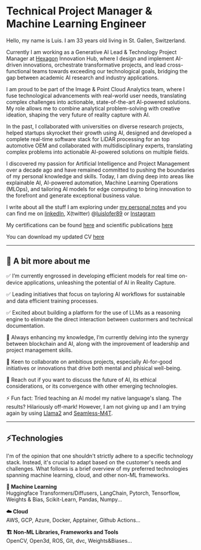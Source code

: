 # Technical Project Manager & Machine Learning Engineer

Hello, my name is Luis. I am 33 years old living in St. Gallen, Switzerland.

Currently I am working as a Generative AI Lead & Technology Project Manager at [Hexagon](https://hexagon.com/) Innovation Hub, where I design and implement AI-driven innovations, orchestrate transformative projects, and lead cross-functional teams towards exceeding our technological goals, bridging the gap between academic AI research and industry applications.

I am proud to be part of the Image & Point Cloud Analytics team, where I fuse technological advancements with real-world user needs, translating complex challenges into actionable, state-of-the-art AI-powered solutions. My role allows me to combine analytical problem-solving with creative ideation, shaping the very future of reality capture with AI.

In the past, I collaborated with universities on diverse research projects, helped startups skyrocket their growth using AI, designed and developed a complete real-time software stack for LiDAR processing for an top automotive OEM and collaborated with multidisciplinary experts, translating complex problems into actionable AI-powered solutions on multiple fields.

I discovered my passion for Artificial Intelligence and Project Management over a decade ago and have remained committed to pushing the boundaries of my personal knowledge and skills. Today, I am diving deep into areas like explainable AI, AI-powered automation, Machine Learning Operations (MLOps), and tailoring AI models for edge computing to bring innovation to the forefront and generate exceptional business value.

I write about all the stuff I am exploring under [my personal notes](https://www.luislf.xyz/blog) and you can find me on [linkedIn](https://linkedin.com/in/luislopezfdez), X(twitter) @[luislofer89](https://twitter.com/luislofer89) or [Instagram](https://www.instagram.com/luisloez89)

My certifications can be found [here](../certif) and scientific publications [here](../publ)

You can download my updated CV [here](../assets/230829_CV_LuisLopezFernandez.pdf)
___

## 🔭 A bit more about me
✅ I’m currently engrossed in developing efficient models for real time on-device applications, unleashing the potential of AI in Reality Capture.

✅ Leading initiatives that focus on tayloring AI workflows for sustainable and data efficient training processes.

✅ Excited about building a platform for the use of LLMs as a reasoning engine to eliminate the direct interaction between custormers and technical documentation.

🌱 Always enhancing my knowledge, I’m currently delving into the synergy between blockchain and AI, along with the improvement of leadership and project management skills.

👯 Keen to collaborate on ambitious projects, especially AI-for-good initiatives or innovations that drive both mental and phisical well-being.

💬 Reach out if you want to discuss the future of AI, its ethical considerations, or its convergence with other emerging technologies.

⚡ Fun fact: Tried teaching an AI model my native language's slang. The results? Hilariously off-mark! However, I am not giving up and I am trying again by using [Llama2](https://ai.meta.com/llama/) and [Seamless-M4T](https://ai.meta.com/blog/seamless-m4t/).
___

## ⚡Technologies 

I'm of the opinion that one shouldn't strictly adhere to a specific technology stack. Instead, it's crucial to adapt based on the customer's needs and challenges. What follows is a brief overview of my preferred technologies spanning machine learning, cloud, and other non-ML frameworks.

**🤖 Machine Learning**  
Huggingface Transformers/Diffusers, LangChain, Pytorch, Tensorflow, Weights & Bias, Scikit-Learn, Pandas, Numpy...

**☁️ Cloud**  
AWS, GCP, Azure, Docker, Apptainer, Github Actions...

**🏗️ Non-ML Libraries, Frameworks and Tools**  
OpenCV, Open3d, ROS, Git, dvc, Weights&Biases...
